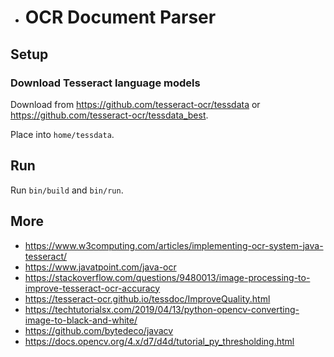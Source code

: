 - # OCR Document Parser

## Setup

### Download Tesseract language models

Download from https://github.com/tesseract-ocr/tessdata or https://github.com/tesseract-ocr/tessdata_best.

Place into `home/tessdata`.

## Run

Run `bin/build` and `bin/run`.

## More

- https://www.w3computing.com/articles/implementing-ocr-system-java-tesseract/
- https://www.javatpoint.com/java-ocr
- https://stackoverflow.com/questions/9480013/image-processing-to-improve-tesseract-ocr-accuracy
- https://tesseract-ocr.github.io/tessdoc/ImproveQuality.html
- https://techtutorialsx.com/2019/04/13/python-opencv-converting-image-to-black-and-white/
- https://github.com/bytedeco/javacv
- https://docs.opencv.org/4.x/d7/d4d/tutorial_py_thresholding.html

